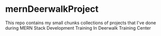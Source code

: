 # mernDeerwalkProject

This repo contains my small chunks collections of projects that I've done during MERN Stack Development Training In Deerwalk Training Center
